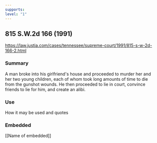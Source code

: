 ```yaml
---
supports: 
level: "1"
---
```

## 815 S.W.2d 166 (1991)

https://law.justia.com/cases/tennessee/supreme-court/1991/815-s-w-2d-166-2.html

### Summary

A man broke into his girlfriend's house and proceeded to murder her and her two young children, each of whom took long amounts of time to die from the gunshot wounds. He then proceeded to lie in court, convince friends to lie for him, and create an alibi. 

### Use

How it may be used and quotes

### Embedded

[[Name of embedded]]